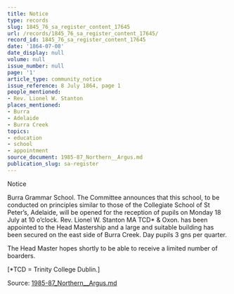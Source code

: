 ```yaml
---
title: Notice
type: records
slug: 1845_76_sa_register_content_17645
url: /records/1845_76_sa_register_content_17645/
record_id: 1845_76_sa_register_content_17645
date: '1864-07-08'
date_display: null
volume: null
issue_number: null
page: '1'
article_type: community_notice
issue_reference: 8 July 1864, page 1
people_mentioned:
- Rev. Lionel W. Stanton
places_mentioned:
- Burra
- Adelaide
- Burra Creek
topics:
- education
- school
- appointment
source_document: 1985-87_Northern__Argus.md
publication_slug: sa-register
---
```


Notice

Burra Grammar School.  The Committee announces that this school, to be conducted on principles similar to those of the Collegiate School of St Peter’s, Adelaide, will be opened for the reception of pupils on Monday 18 July at 10 o’clock.  Rev. Lionel W. Stanton MA TCD* & Oxon. has been appointed to the Head Mastership and a large and suitable building has been secured on the east side of Burra Creek.  Day pupils 3 gns per quarter.

The Head Master hopes shortly to be able to receive a limited number of boarders.

[*TCD = Trinity College Dublin.]

Source: [1985-87_Northern__Argus.md](/downloads/markdown/1985-87_Northern__Argus.md)
